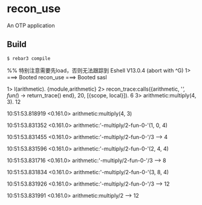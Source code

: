 recon_use
=====

An OTP application

Build
-----

    $ rebar3 compile


%% 特别注意需要先load，否则无法跟踪到
Eshell V13.0.4  (abort with ^G)
1> ===> Booted recon_use
===> Booted sasl

1> l(arithmetic).
{module,arithmetic}
2> recon_trace:calls({arithmetic, '_', fun(_) -> return_trace() end}, 20, [{scope, local}]).
6
3> arithmetic:multiply(4, 3).
12

10:51:53.818919 <0.161.0> arithmetic:multiply(4, 3)

10:51:53.831352 <0.161.0> arithmetic:'-multiply/2-fun-0-'(1, 0, 4)

10:51:53.831455 <0.161.0> arithmetic:'-multiply/2-fun-0-'/3 --> 4

10:51:53.831596 <0.161.0> arithmetic:'-multiply/2-fun-0-'(2, 4, 4)

10:51:53.831716 <0.161.0> arithmetic:'-multiply/2-fun-0-'/3 --> 8

10:51:53.831834 <0.161.0> arithmetic:'-multiply/2-fun-0-'(3, 8, 4)

10:51:53.831926 <0.161.0> arithmetic:'-multiply/2-fun-0-'/3 --> 12

10:51:53.831991 <0.161.0> arithmetic:multiply/2 --> 12

